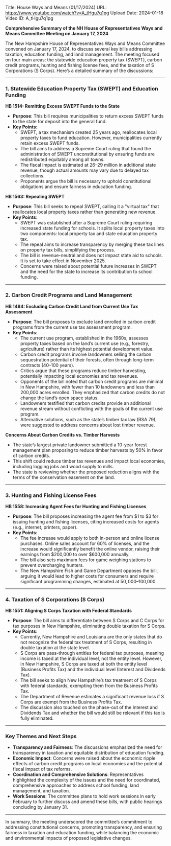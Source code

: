 Title: House Ways and Means (01/17/2024)
URL: https://www.youtube.com/watch?v=A_tHgu7q1pg
Upload Date: 2024-01-18
Video ID: A_tHgu7q1pg

**Comprehensive Summary of the NH House of Representatives Ways and Means Committee Meeting on January 17, 2024**

The New Hampshire House of Representatives Ways and Means Committee convened on January 17, 2024, to discuss several key bills addressing taxation, education funding, and land management. The meeting focused on four main areas: the statewide education property tax (SWEPT), carbon credit programs, hunting and fishing license fees, and the taxation of S Corporations (S Corps). Here’s a detailed summary of the discussions:

---

### **1. Statewide Education Property Tax (SWEPT) and Education Funding**

**HB 1514: Remitting Excess SWEPT Funds to the State**
- **Purpose**: This bill requires municipalities to return excess SWEPT funds to the state for deposit into the general fund.
- **Key Points**:
  - SWEPT, a tax mechanism created 25 years ago, reallocates local property taxes to fund education. However, municipalities currently retain excess SWEPT funds.
  - The bill aims to address a Supreme Court ruling that found the administration of SWEPT unconstitutional by ensuring funds are redistributed equitably among all towns.
  - The fiscal impact is estimated at $26–$29 million in additional state revenue, though actual amounts may vary due to delayed tax collections.
  - Proponents argue the bill is necessary to uphold constitutional obligations and ensure fairness in education funding.

**HB 1563: Repealing SWEPT**
- **Purpose**: This bill seeks to repeal SWEPT, calling it a "virtual tax" that reallocates local property taxes rather than generating new revenue.
- **Key Points**:
  - SWEPT was established after a Supreme Court ruling requiring increased state funding for schools. It splits local property taxes into two components: local property tax and state education property tax.
  - The repeal aims to increase transparency by merging these tax lines on property tax bills, simplifying the process.
  - The bill is revenue-neutral and does not impact state aid to schools. It is set to take effect in November 2025.
  - Concerns were raised about potential future increases in SWEPT and the need for the state to increase its contribution to school funding.

---

### **2. Carbon Credit Programs and Land Management**

**HB 1484: Excluding Carbon Credit Land from Current Use Tax Assessment**
- **Purpose**: The bill proposes to exclude land enrolled in carbon credit programs from the current use tax assessment program.
- **Key Points**:
  - The current use program, established in the 1960s, assesses property taxes based on the land’s current use (e.g., forestry, agriculture) rather than its highest potential development value.
  - Carbon credit programs involve landowners selling the carbon sequestration potential of their forests, often through long-term contracts (40–100 years).
  - Critics argue that these programs reduce timber harvesting, potentially impacting local economies and tax revenues.
  - Opponents of the bill noted that carbon credit programs are minimal in New Hampshire, with fewer than 10 landowners and less than 200,000 acres enrolled. They emphasized that carbon credits do not change the land’s open space status.
  - Landowners testified that carbon credits provide an additional revenue stream without conflicting with the goals of the current use program.
  - Alternative solutions, such as the state’s timber tax law (RSA 79), were suggested to address concerns about lost timber revenue.

**Concerns About Carbon Credits vs. Timber Harvests**
- The state’s largest private landowner submitted a 10-year forest management plan proposing to reduce timber harvests by 50% in favor of carbon credits.
- This shift could reduce timber tax revenues and impact local economies, including logging jobs and wood supply to mills.
- The state is reviewing whether the proposed reduction aligns with the terms of the conservation easement on the land.

---

### **3. Hunting and Fishing License Fees**

**HB 1558: Increasing Agent Fees for Hunting and Fishing Licenses**
- **Purpose**: The bill proposes increasing the agent fee from $1 to $3 for issuing hunting and fishing licenses, citing increased costs for agents (e.g., internet, printers, paper).
- **Key Points**:
  - The fee increase would apply to both in-person and online license purchases. Online sales account for 60% of licenses, and the increase would significantly benefit the online vendor, raising their earnings from $200,000 to over $600,000 annually.
  - The bill also sets maximum fees for game weighing stations to prevent overcharging hunters.
  - The New Hampshire Fish and Game Department opposes the bill, arguing it would lead to higher costs for consumers and require significant programming changes, estimated at $50,000–$100,000.

---

### **4. Taxation of S Corporations (S Corps)**

**HB 1551: Aligning S Corps Taxation with Federal Standards**
- **Purpose**: The bill aims to differentiate between S Corps and C Corps for tax purposes in New Hampshire, eliminating double taxation for S Corps.
- **Key Points**:
  - Currently, New Hampshire and Louisiana are the only states that do not recognize the federal tax treatment of S Corps, resulting in double taxation at the state level.
  - S Corps are pass-through entities for federal tax purposes, meaning income is taxed at the individual level, not the entity level. However, in New Hampshire, S Corps are taxed at both the entity level (Business Profits Tax) and the individual level (Interest and Dividends Tax).
  - The bill seeks to align New Hampshire’s tax treatment of S Corps with federal standards, exempting them from the Business Profits Tax.
  - The Department of Revenue estimates a significant revenue loss if S Corps are exempt from the Business Profits Tax.
  - The discussion also touched on the phase-out of the Interest and Dividends Tax and whether the bill would still be relevant if this tax is fully eliminated.

---

### **Key Themes and Next Steps**

- **Transparency and Fairness**: The discussions emphasized the need for transparency in taxation and equitable distribution of education funding.
- **Economic Impact**: Concerns were raised about the economic ripple effects of carbon credit programs on local economies and the potential fiscal impact of tax reforms.
- **Coordination and Comprehensive Solutions**: Representatives highlighted the complexity of the issues and the need for coordinated, comprehensive approaches to address school funding, land management, and taxation.
- **Work Sessions**: The committee plans to hold work sessions in early February to further discuss and amend these bills, with public hearings concluding by January 31.

---

In summary, the meeting underscored the committee’s commitment to addressing constitutional concerns, promoting transparency, and ensuring fairness in taxation and education funding, while balancing the economic and environmental impacts of proposed legislative changes.